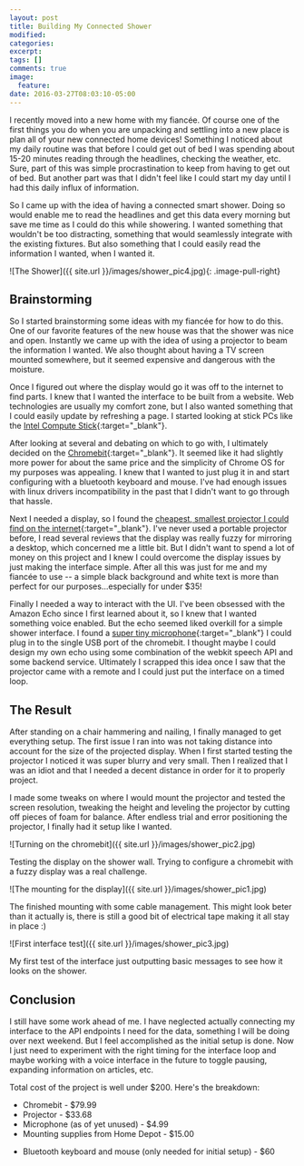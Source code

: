 ```yaml
---
layout: post
title: Building My Connected Shower
modified:
categories: 
excerpt:
tags: []
comments: true
image:
  feature:
date: 2016-03-27T08:03:10-05:00
---
```


I recently moved into a new home with my fiancée. Of course one of the first things you do when you are unpacking and settling into a new place is plan all of your new connected home devices! Something I noticed about my daily routine was that before I could get out of bed I was spending about 15-20 minutes reading through the headlines, checking the weather, etc. Sure, part of this was simple procrastination to keep from having to get out of bed. But another part was that I didn't feel like I could start my day until I had this daily influx of information.

So I came up with the idea of having a connected smart shower. Doing so would enable me to read the headlines and get this data every morning but save me time as I could do this while showering. I wanted something that wouldn't be too distracting, something that would seamlessly integrate with the existing fixtures. But also something that I could easily read the information I wanted, when I wanted it.

![The Shower]({{ site.url }}/images/shower_pic4.jpg){: .image-pull-right}

## Brainstorming
So I started brainstorming some ideas with my fiancée for how to do this. One of our favorite features of the new house was that the shower was nice and open. Instantly we came up with the idea of using a projector to beam the information I wanted. We also thought about having a TV screen mounted somewhere, but it seemed expensive and dangerous with the moisture.

Once I figured out where the display would go it was off to the internet to find parts. I knew that I wanted the interface to be built from a website. Web technologies are usually my comfort zone, but I also wanted something that I could easily update by refreshing a page. I started looking at stick PCs like the [Intel Compute Stick](http://www.newegg.com/Product/Product.aspx?Item=N82E16883800005&nm_mc=KNC-GoogleAdwords-PC&cm_mmc=KNC-GoogleAdwords-PC-_-pla-_-Desktop+PC-_-N82E16883800005&gclid=Cj0KEQjwid63BRCswIGqyOubtrUBEiQAvTol0dvtM3XgfgQ88nhdeb4Mc1cmDvMM7KsRZdCT8yDAW5gaAhYg8P8HAQ&gclsrc=aw.ds){:target="_blank"}.

After looking at several and debating on which to go with, I ultimately decided on the [Chromebit](http://www.newegg.com/Product/Product.aspx?Item=N82E16883221147&nm_mc=TEMC-RMA-Approvel&cm_mmc=TEMC-RMA-Approvel-_-Content-_-text-_-){:target="_blank"}. It seemed like it had slightly more power for about the same price and the simplicity of Chrome OS for my purposes was appealing. I knew that I wanted to just plug it in and start configuring with a bluetooth keyboard and mouse. I've had enough issues with linux drivers incompatibility in the past that I didn't want to go through that hassle.

Next I needed a display, so I found the [cheapest, smallest projector I could find on the internet](http://www.gearbest.com/projector/pp_3252.html){:target="_blank"}. I've never used a portable projector before, I read several reviews that the display was really fuzzy for mirroring a desktop, which concerned me a little bit. But I didn't want to spend a lot of money on this project and I knew I could overcome the display issues by just making the interface simple. After all this was just for me and my fiancée to use -- a simple black background and white text is more than perfect for our purposes...especially for under $35!

Finally I needed a way to interact with the UI. I've been obsessed with the Amazon Echo since I first learned about it, so I knew that I wanted something voice enabled. But the echo seemed liked overkill for a simple shower interface. I found a [super tiny microphone](http://www.amazon.com/VONOTO-Microphone-Notebook-Recognition-Software/dp/B00R5O816Y?ie=UTF8&psc=1&redirect=true&ref_=od_aui_detailpages00){:target="_blank"} I could plug in to the single USB port of the chromebit. I thought maybe I could design my own echo using some combination of the webkit speech API and some backend service. Ultimately I scrapped this idea once I saw that the projector came with a remote and I could just put the interface on a timed loop.

## The Result
After standing on a chair hammering and nailing, I finally managed to get everything setup. The first issue I ran into was not taking distance into account for the size of the projected display. When I first started testing the projector I noticed it was super blurry and very small. Then I realized that I was an idiot and that I needed a decent distance in order for it to properly project.

I made some tweaks on where I would mount the projector and tested the screen resolution, tweaking the height and leveling the projector by cutting off pieces of foam for balance. After endless trial and error positioning the projector, I finally had it setup like I wanted.

![Turning on the chromebit]({{ site.url }}/images/shower_pic2.jpg)

Testing the display on the shower wall. Trying to configure a chromebit with a fuzzy display was a real challenge.

![The mounting for the display]({{ site.url }}/images/shower_pic1.jpg)

The finished mounting with some cable management. This might look beter than it actually is, there is still a good bit of electrical tape making it all stay in place :)

![First interface test]({{ site.url }}/images/shower_pic3.jpg)

My first test of the interface just outputting basic messages to see how it looks on the shower.

## Conclusion
I still have some work ahead of me. I have neglected actually connecting my interface to the API endpoints I need for the data, something I will be doing over next weekend. But I feel accomplished as the initial setup is done. Now I just need to experiment with the right timing for the interface loop and maybe working with a voice interface in the future to toggle pausing, expanding information on articles, etc.

Total cost of the project is well under $200. Here's the breakdown:

- Chromebit - $79.99
- Projector - $33.68
- Microphone (as of yet unused) - $4.99
- Mounting supplies from Home Depot - $15.00
* Bluetooth keyboard and mouse (only needed for initial setup) - $60